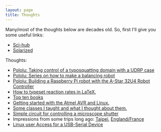 ```yaml
---
layout: page
title: Thoughts
---
```


Many/most of the thoughts below are decades old.
So, first I'll give you some useful links:

* [Sci-hub](https://sci-hub.se/)
* [Solarized](https://ethanschoonover.com/solarized/)

Thoughts:

* [Pololu: Taking control of a typosquatting domain with a UDRP case](https://www.pololu.com/blog/924/taking-control-of-a-typosquatting-domain-with-a-udrp-case)
* [Pololu: Series on how to make a balancing robot](https://www.pololu.com/blog/662/how-to-make-a-balboa-robot-balance-part-1-selecting-mechanical-parts)
* [Pololu: Building a Raspberry Pi robot with the A-Star 32U4 Robot Controller](https://www.pololu.com/blog/577/building-a-raspberry-pi-robot-with-the-a-star-32u4-robot-controller)
* [How to typeset reaction rates in LaTeX.](rates)
* [Top ten books](books)
* [Getting started with the Atmel AVR and Linux.](avrlinux)
* [Some classes I taught and what I thought about them.](classes)
* [Simple circuit for controlling a microscope shutter](shutter)
* Impressions from some trips long ago: [Taipei](taipei), [England/France](englandfrance)
* [Linux user Access for a USB-Serial Device](usb-serial)

